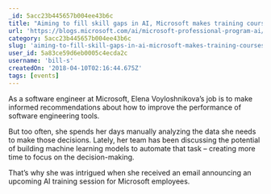 ```yaml
---
_id: 5acc23b445657b004ee43b6c
title: "Aiming to fill skill gaps in AI, Microsoft makes training courses available to the public"
url: 'https://blogs.microsoft.com/ai/microsoft-professional-program-ai/'
category: 5acc23b445657b004ee43b6c
slug: 'aiming-to-fill-skill-gaps-in-ai-microsoft-makes-training-courses-available-to-the-public'
user_id: 5a83ce59d6eb0005c4ecda2c
username: 'bill-s'
createdOn: '2018-04-10T02:16:44.675Z'
tags: [events]
---
```


As a software engineer at Microsoft, Elena Voyloshnikova’s job is to make informed recommendations about how to improve the performance of software engineering tools.

But too often, she spends her days manually analyzing the data she needs to make those decisions. Lately, her team has been discussing the potential of building machine learning models to automate that task – creating more time to focus on the decision-making.

That’s why she was intrigued when she received an email announcing an upcoming AI training session for Microsoft employees.


